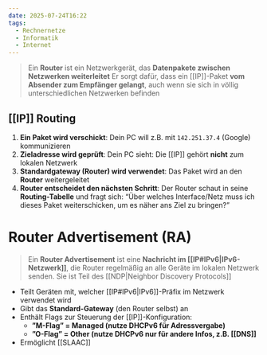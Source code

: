 ```yaml
---
date: 2025-07-24T16:22
tags:
  - Rechnernetze
  - Informatik
  - Internet
---
```

> Ein **Router** ist ein Netzwerkgerät, das **Datenpakete zwischen Netzwerken weiterleitet**
> Er sorgt dafür, dass ein [[IP]]-Paket **vom Absender zum Empfänger gelangt**, auch wenn sie sich in völlig unterschiedlichen Netzwerken befinden


## [[IP]] Routing
1. **Ein Paket wird verschickt**: Dein PC will z.B. mit `142.251.37.4` (Google) kommunizieren
2. **Zieladresse wird geprüft**: Dein PC sieht: Die [[IP]] gehört **nicht** zum lokalen Netzwerk
3. **Standardgateway (Router) wird verwendet**: Das Paket wird an den **Router** weitergeleitet
4. **Router entscheidet den nächsten Schritt**: Der Router schaut in seine **Routing-Tabelle** und fragt sich: “Über welches Interface/Netz muss ich dieses Paket weiterschicken, um es näher ans Ziel zu bringen?”

# Router Advertisement (RA)
> Ein **Router Advertisement** ist eine **Nachricht im [[IP#IPv6|IPv6-Netzwerk]]**, die Router regelmäßig an alle Geräte im lokalen Netzwerk senden.
> Sie ist Teil des [[NDP|Neighbor Discovery Protocols]]

- Teilt Geräten mit, welcher [[IP#IPv6|IPv6]]-Präfix im Netzwerk verwendet wird
- Gibt das **Standard-Gateway** (den Router selbst) an
- Enthält Flags zur Steuerung der [[IP]]-Konfiguration:
	- **”M-Flag” = Managed (nutze DHCPv6 für Adressvergabe)**
	- **”O-Flag” = Other (nutze DHCPv6 nur für andere Infos, z.B. [[DNS]]**
- Ermöglicht [[SLAAC]] 